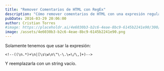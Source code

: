 ```yaml
---
title: "Remover Comentarios de HTML con RegEx"
description: "Cómo remover comentarios de HTML con una expresión regular en JavaScript."
pubDate: 2016-03-29 20:06:00
author: Cristian Torres
#image: https://placeholdr.ai/4e6030b3-b2c6-4eae-8bc9-6145b2241e90/300/200
image: /assets/4e6030b3-b2c6-4eae-8bc9-6145b2241e90.png
---
```


Solamente tenemos que usar la expresión:<br />

```regexp
<!--((\n.*)+\n|[\s\w\n\"\-\.\=\/\,]+)-->
```

Y reemplazarla con un string vacío.

